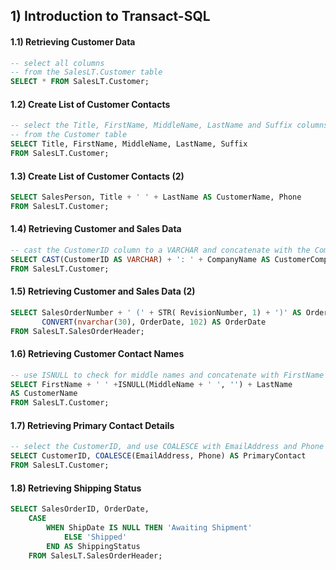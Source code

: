 ## 1) Introduction to Transact-SQL

#### 1.1) Retrieving Customer Data

 ```SQL
 -- select all columns
 -- from the SalesLT.Customer table
SELECT * FROM SalesLT.Customer;
 ```

#### 1.2) Create List of Customer Contacts

```SQL
-- select the Title, FirstName, MiddleName, LastName and Suffix columns
-- from the Customer table
SELECT Title, FirstName, MiddleName, LastName, Suffix
FROM SalesLT.Customer;
```

#### 1.3) Create List of Customer Contacts (2)

```SQL
SELECT SalesPerson, Title + ' ' + LastName AS CustomerName, Phone
FROM SalesLT.Customer;
```

#### 1.4) Retrieving Customer and Sales Data

```SQL
-- cast the CustomerID column to a VARCHAR and concatenate with the CompanyName column
SELECT CAST(CustomerID AS VARCHAR) + ': ' + CompanyName AS CustomerCompany
FROM SalesLT.Customer;
```

#### 1.5) Retrieving Customer and Sales Data (2)

```SQL
SELECT SalesOrderNumber + ' (' + STR( RevisionNumber, 1) + ')' AS OrderRevision,
	   CONVERT(nvarchar(30), OrderDate, 102) AS OrderDate
FROM SalesLT.SalesOrderHeader;
```

#### 1.6) Retrieving Customer Contact Names

```SQL
-- use ISNULL to check for middle names and concatenate with FirstName and LastName
SELECT FirstName + ' ' +ISNULL(MiddleName + ' ', '') + LastName
AS CustomerName
FROM SalesLT.Customer;
```
#### 1.7) Retrieving Primary Contact Details
```SQL
-- select the CustomerID, and use COALESCE with EmailAddress and Phone columns
SELECT CustomerID, COALESCE(EmailAddress, Phone) AS PrimaryContact
FROM SalesLT.Customer;
```
#### 1.8) Retrieving Shipping Status
```SQL
SELECT SalesOrderID, OrderDate,
	CASE
		WHEN ShipDate IS NULL THEN 'Awaiting Shipment'
			ELSE 'Shipped'
		END AS ShippingStatus
	FROM SalesLT.SalesOrderHeader;
```
